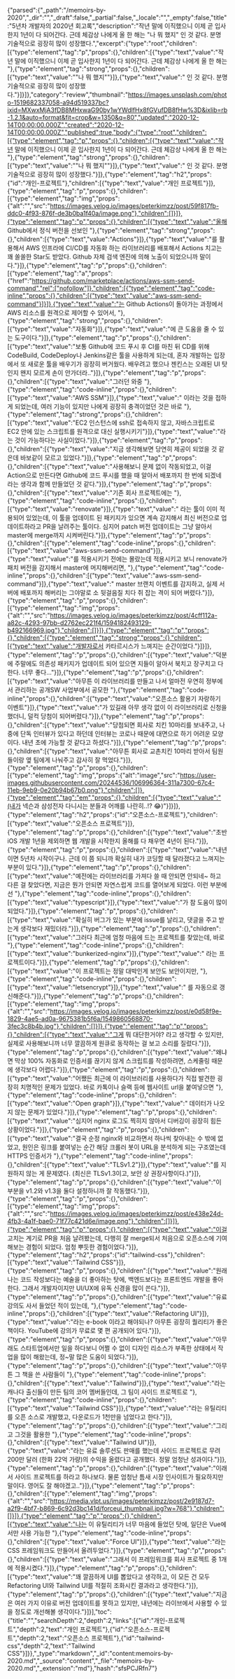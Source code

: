 {"parsed":{"_path":"/memoirs-by-2020","_dir":"","_draft":false,"_partial":false,"_locale":"","_empty":false,"title":"5년차 개발자의 2020년 회고록","description":"작년 말에 이직했으니 이제 곧 입사한지 1년이 다 되어간다. 근데 체감상 나에게 올 한 해는 \"나 뭐 했지\" 인 것 같다. 분명 기술적으로 굉장히 많이 성장했다.","excerpt":{"type":"root","children":[{"type":"element","tag":"p","props":{},"children":[{"type":"text","value":"작년 말에 이직했으니 이제 곧 입사한지 1년이 다 되어간다. 근데 체감상 나에게 올 한 해는 "},{"type":"element","tag":"strong","props":{},"children":[{"type":"text","value":"\"나 뭐 했지\""}]},{"type":"text","value":" 인 것 같다. 분명 기술적으로 굉장히 많이 성장했다."}]}]},"category":"review","thumbnail":"https://images.unsplash.com/photo-1519682337058-a94d519337bc?ixid=MXwxMjA3fDB8MHxwaG90by1wYWdlfHx8fGVufDB8fHw%3D&ixlib=rb-1.2.1&auto=format&fit=crop&w=1350&q=80","updated":"2020-12-14T00:00:00.000Z","created":"2020-12-14T00:00:00.000Z","published":true,"body":{"type":"root","children":[{"type":"element","tag":"p","props":{},"children":[{"type":"text","value":"작년 말에 이직했으니 이제 곧 입사한지 1년이 다 되어간다. 근데 체감상 나에게 올 한 해는 "},{"type":"element","tag":"strong","props":{},"children":[{"type":"text","value":"\"나 뭐 했지\""}]},{"type":"text","value":" 인 것 같다. 분명 기술적으로 굉장히 많이 성장했다."}]},{"type":"element","tag":"h2","props":{"id":"개인-프로젝트"},"children":[{"type":"text","value":"개인 프로젝트"}]},{"type":"element","tag":"p","props":{},"children":[{"type":"element","tag":"img","props":{"alt":"","src":"https://images.velog.io/images/peterkimzz/post/59f817fb-ddc0-4f93-876f-de3b0ba1f40a/image.png"},"children":[]}]},{"type":"element","tag":"p","props":{},"children":[{"type":"text","value":"올해 Github에서 정식 버전을 선보인 "},{"type":"element","tag":"strong","props":{},"children":[{"type":"text","value":"Actions"}]},{"type":"text","value":"를 활용해서 AWS 인프라에 CI/CD를 자동화 하는 라이브러리를 배포해서 Actions 치고는 꽤 쏠쏠한 Star도 받았다. Github 자체 검색 엔진에 의해 노출이 되었으니까 말이다."}]},{"type":"element","tag":"p","props":{},"children":[{"type":"element","tag":"a","props":{"href":"https://github.com/marketplace/actions/aws-ssm-send-command","rel":["nofollow"]},"children":[{"type":"element","tag":"code-inline","props":{},"children":[{"type":"text","value":"aws-ssm-send-command"}]}]},{"type":"text","value":"는 Github Actions이 돌아가는 과정에서 AWS 리소스를 원격으로 제어할 수 있어서, "},{"type":"element","tag":"strong","props":{},"children":[{"type":"text","value":"자동화"}]},{"type":"text","value":"에 큰 도움을 줄 수 있는 도구이다."}]},{"type":"element","tag":"p","props":{},"children":[{"type":"text","value":"보통 Github에 코드 푸시 후 CI를 마친 뒤 CD를 위해 CodeBuild, CodeDeploy나 Jenkins같은 툴을 사용하게 되는데, 혼자 개발하는 입장에서 또 새로운 툴을 배우기가 굉장히 버거웠다. 배우려고 했으나 젠킨스는 오래된 UI 탓인지 왠지 모르게 손이 안가더라.."}]},{"type":"element","tag":"p","props":{},"children":[{"type":"text","value":"그러던 와중 "},{"type":"element","tag":"code-inline","props":{},"children":[{"type":"text","value":"AWS SSM"}]},{"type":"text","value":" 이라는 것을 접하게 되었는데, 여러 기능이 있지만 나에게 굉장히 충격이었던 것은 바로 "},{"type":"element","tag":"strong","props":{},"children":[{"type":"text","value":"EC2 인스턴스에 ssh로 접속하지 않고, 자바스크립트로 EC2 안에 있는 스크립트를 원격으로 대신 실행시키기"}]},{"type":"text","value":"라는 것이 가능하다는 사실이었다."}]},{"type":"element","tag":"p","props":{},"children":[{"type":"text","value":"지금 생각해보면 당연히 제공이 되었을 것 같은데 바보같이 모르고 있었다."}]},{"type":"element","tag":"p","props":{},"children":[{"type":"text","value":"사용해보니 문제 없이 작동되었고, 이걸 Action으로 만든다면 Github에 코드 푸시를 했을 때 알아서 배포까지 한 번에 되겠네 라는 생각과 함께 만들었던 것 같다."}]},{"type":"element","tag":"p","props":{},"children":[{"type":"text","value":"기존 회사 프로젝트에는 "},{"type":"element","tag":"code-inline","props":{},"children":[{"type":"text","value":"renovate"}]},{"type":"text","value":" 라는 툴이 이미 적용되어 있었는데, 이 툴을 업데이트 된 패키지가 있으면 계속 감지해서 최신 버전으로 업데이트하라고 PR을 날려주는 툴이다. 심지어 patch 버전 업데이트는 그냥 알아서 master에 merge까지 시켜버린다."}]},{"type":"element","tag":"p","props":{},"children":[{"type":"element","tag":"code-inline","props":{},"children":[{"type":"text","value":"aws-ssm-send-command"}]},{"type":"text","value":"를 적용시키기 전에는 몰랐는데 적용시키고 보니 renovate가 패치 버전을 감지해서 master에 머지해버리면, "},{"type":"element","tag":"code-inline","props":{},"children":[{"type":"text","value":"aws-ssm-send-command"}]},{"type":"text","value":" master 브랜치 이벤트를 감지하고, 실제 서버에 배포까지 해버리는 그야말로 소 뒷걸음질 치다 쥐 잡는 격이 되어 버렸다."}]},{"type":"element","tag":"p","props":{},"children":[{"type":"element","tag":"img","props":{"alt":"","src":"https://images.velog.io/images/peterkimzz/post/4cff112a-a82c-4293-97bb-d2762ec221f4/1594182493129-b492166969.jpg"},"children":[]}]},{"type":"element","tag":"p","props":{},"children":[{"type":"element","tag":"strong","props":{},"children":[{"type":"text","value":"개발자로서 카타르시스가 느껴지는 순간이었다."}]}]},{"type":"element","tag":"p","props":{},"children":[{"type":"text","value":"덕분에 주말에도 의존성 패키지가 업데이트 되어 있으면 지들이 알아서 북치고 장구치고 다 한다. 너무 좋다..."}]},{"type":"element","tag":"p","props":{},"children":[{"type":"text","value":"아무튼 이 라이브러리를 만들고 나서 얼마전 우연히 정부에서 관리하는 공개SW 사업부에서 공모한 "},{"type":"element","tag":"code-inline","props":{},"children":[{"type":"text","value":"오픈소스 활용기 자랑하기 이벤트"}]},{"type":"text","value":"가 있길래 아무 생각 없이 이 라이브러리로 신청을 했더니, 덜컥 당첨이 되어버렸다."}]},{"type":"element","tag":"p","props":{},"children":[{"type":"text","value":"당첨되면 회사로 치킨 10마리를 보내주고, 나중에 단독 인터뷰가 있다고 하던데 인터뷰는 코로나 때문에 대면으로 하기 어려운 모양이다. 내년 초에 가능할 것 같다고 하셨다."}]},{"type":"element","tag":"p","props":{},"children":[{"type":"text","value":"아무튼 회사로 교촌치킨 10마리 받아서 팀원들이랑 옆 팀에게 나눠주고 감사히 잘 먹었다."}]},{"type":"element","tag":"p","props":{},"children":[{"type":"element","tag":"img","props":{"alt":"image","src":"https://user-images.githubusercontent.com/20244536/106996364-311a7300-67c4-11eb-9eb9-0e20b94b67b0.png"},"children":[]},{"type":"element","tag":"em","props":{},"children":[{"type":"text","value":"(내가 넥슨과 삼성전자 다니시는 분들과 어깨를 나란히..!? 😂)"}]}]},{"type":"element","tag":"h2","props":{"id":"오픈소스-프로젝트"},"children":[{"type":"text","value":"오픈소스 프로젝트"}]},{"type":"element","tag":"p","props":{},"children":[{"type":"text","value":"초반 iOS 개발 1년을 제외하면 웹 개발을 시작한지 올해를 다 채우면 4년이 된다."}]},{"type":"element","tag":"p","props":{},"children":[{"type":"text","value":"내년이면 5년차 시작이구나. 근데 이 쯤 되니까 확실히 내가 코딩할 때 달라졌다고 느껴지는 부분이 있다."}]},{"type":"element","tag":"p","props":{},"children":[{"type":"text","value":"예전에는 라이브러리를 가져다 쓸 때 안되면 안되네~ 하고 다른 걸 찾았다면, 지금은 뭔가 안되면 자연스럽게 코드를 열어보게 되었다. 이런 부분에선 "},{"type":"element","tag":"code-inline","props":{},"children":[{"type":"text","value":"typescript"}]},{"type":"text","value":"가 참 도움이 많이 되었다."}]},{"type":"element","tag":"p","props":{},"children":[{"type":"text","value":"확실히 버그가 있는 부분에 issue를 날리고, 댓글을 주고 받는게 생각보다 재밌더라."}]},{"type":"element","tag":"p","props":{},"children":[{"type":"text","value":"그러다 최근에 엄청 마음에 드는 프로젝트를 찾았는데, 바로 "},{"type":"element","tag":"code-inline","props":{},"children":[{"type":"text","value":"bunkerized-nginx"}]},{"type":"text","value":" 라는 프로젝트이다."}]},{"type":"element","tag":"p","props":{},"children":[{"type":"text","value":"이 프로젝트는 정말 대박인게 보안도 보안이지만, "},{"type":"element","tag":"code-inline","props":{},"children":[{"type":"text","value":"letsencrypt"}]},{"type":"text","value":" 를 자동으로 갱신해준다."}]},{"type":"element","tag":"p","props":{},"children":[{"type":"element","tag":"img","props":{"alt":"","src":"https://images.velog.io/images/peterkimzz/post/e0d58f9e-1829-4ae5-ad0a-9675381b5f6a/1549860568870-3fec3c8b4b.jpg"},"children":[]}]},{"type":"element","tag":"p","props":{},"children":[{"type":"text","value":"그게 뭐 대단한거야? 라고 생각할 수 있지만, 실제로 사용해보니까 너무 깔끔하게 원큐로 동작하는 걸 보고 소리를 질렀다."}]},{"type":"element","tag":"p","props":{},"children":[{"type":"text","value":"왜냐면 막상 100% 자동화로 인증서를 끊기지 않게 스크립트를 작성하려면, 스케줄링 때문에 생각보다 어렵다."}]},{"type":"element","tag":"p","props":{},"children":[{"type":"text","value":"어쨌든 최근에 이 라이브러리를 사용하다가 직접 발견한 굉장히 치명적인 문제가 있었다. 바로 카톡이나 슬랙 등에 웹사이트 url을 붙여넣으면 "},{"type":"element","tag":"code-inline","props":{},"children":[{"type":"text","value":"Open graph"}]},{"type":"text","value":" 데이터가 나오지 않는 문제가 있었다."}]},{"type":"element","tag":"p","props":{},"children":[{"type":"text","value":"심지어 nginx 로그도 찍히지 않아서 디버깅이 굉장히 힘든 상황이었다."}]},{"type":"element","tag":"p","props":{},"children":[{"type":"text","value":"결국 순정 nginx와 비교하면서 하나씩 찾아내는 수 밖에 없었고, 원인은 링크를 붙여넣는 순간 해당 크롤러 봇이 URL을 분석하게 되는 구조였는데 HTTPS 인증서가 "},{"type":"element","tag":"code-inline","props":{},"children":[{"type":"text","value":"TLSv1.2"}]},{"type":"text","value":"를 지원하지 않는 게 문제였다. (최신은 TLSv1.3이고, 보안 상 권장사항이다.)"}]},{"type":"element","tag":"p","props":{},"children":[{"type":"text","value":"이 부분을 v1.2와 v1.3을 둘다 설정하니까 잘 작동했다."}]},{"type":"element","tag":"p","props":{},"children":[{"type":"element","tag":"img","props":{"alt":"","src":"https://images.velog.io/images/peterkimzz/post/e438e24d-4fb3-4a1f-bae0-71f77c421d6e/image.png"},"children":[]}]},{"type":"element","tag":"p","props":{},"children":[{"type":"text","value":"이걸 고치는 계기로 PR을 처음 날려봤는데, 다행히 잘 merge되서 처음으로 오픈소스에 기여해보는 경험이 되었다. 엄청 뿌듯한 경험이었다."}]},{"type":"element","tag":"h2","props":{"id":"tailwind-css"},"children":[{"type":"text","value":"Tailwind CSS"}]},{"type":"element","tag":"p","props":{},"children":[{"type":"text","value":"원래 나는 코드 작성보다는 예술을 더 좋아하는 탓에, 백엔드보다는 프론트엔드 개발을 좋아한다. 그래서 개발자이지만 UI/UX에 유독 신경을 많이 쓴다."}]},{"type":"element","tag":"p","props":{},"children":[{"type":"text","value":"유료 강의도 사서 들었던 적이 있는데, "},{"type":"element","tag":"code-inline","props":{},"children":[{"type":"text","value":"Refactoring UI"}]},{"type":"text","value":"라는 e-book 이라고 해야되나? 아무튼 굉장히 퀄리티가 좋은 책이다. YouTube에 강의가 무료로 몇 편 공개되어 있다."}]},{"type":"element","tag":"p","props":{},"children":[{"type":"text","value":"아무래도 스타트업에서만 일을 하다보니 어쩔 수 없이 디자인 리소스가 부족한 상태에서 작업을 많이 해왔는데, 정~말 많은 도움이 되었다."}]},{"type":"element","tag":"p","props":{},"children":[{"type":"text","value":"아무튼 그 책을 쓴 사람들이 "},{"type":"element","tag":"code-inline","props":{},"children":[{"type":"text","value":"Tailwind"}]},{"type":"text","value":"라는 캐나다 출신들이 만든 팀의 코어 멤버들인데, 그 팀이 사이드 프로젝트로 "},{"type":"element","tag":"code-inline","props":{},"children":[{"type":"text","value":"Tailwind CSS"}]},{"type":"text","value":"라는 유틸리티를 오픈 소스로 개발했고, 다운로드가 1천만을 넘었다고 한다."}]},{"type":"element","tag":"p","props":{},"children":[{"type":"text","value":"그리고 그것을 활용한 "},{"type":"element","tag":"code-inline","props":{},"children":[{"type":"text","value":"Tailwind UI"}]},{"type":"text","value":"라는 유료 솔루션도 판매를 했는데 사이드 프로젝트로 무려 200만 달러 (한화 22억 가량)의 수익을 올렸다고 공개했다. 정말 엄청난 성과이다."}]},{"type":"element","tag":"p","props":{},"children":[{"type":"text","value":"이래서 사이드 프로젝트를 하라고 하나보다. 물론 엄청난 틈새 시장 인사이트가 필요하지만 말이다. 영어도 잘 해야겠고.."}]},{"type":"element","tag":"p","props":{},"children":[{"type":"element","tag":"img","props":{"alt":"","src":"https://media.vlpt.us/images/peterkimzz/post/2e9187d7-a2f9-4bf7-b869-6c92d3bc141d/forceui_thumbnail.jpg?w=768"},"children":[]}]},{"type":"element","tag":"p","props":{},"children":[{"type":"text","value":"나는 이 유틸리티가 너무 마음에 들었던 탓에, 일단은 Vue에서만 사용 가능한 "},{"type":"element","tag":"code-inline","props":{},"children":[{"type":"text","value":"Force UI"}]},{"type":"text","value":"라는 CSS 프레임워크도 만들어서 올려두었다."}]},{"type":"element","tag":"p","props":{},"children":[{"type":"text","value":"그래서 이 프레임워크를 회사 프로젝트 중 1개에 적용시켰다."}]},{"type":"element","tag":"p","props":{},"children":[{"type":"text","value":"꽤 깔끔하게 UI를 뽑았다고 생각하고, 이 모든 건 모두 Refactoring UI와 Tailwind UI를 적절히 조화시킨 결과라고 생각한다."}]},{"type":"element","tag":"p","props":{},"children":[{"type":"text","value":"지금은 여러 가지 이유로 버전 업데이트를 못하고 있지만, 내년에는 라이브에서 사용할 수 있을 정도로 개선해볼 생각이다."}]}],"toc":{"title":"","searchDepth":2,"depth":2,"links":[{"id":"개인-프로젝트","depth":2,"text":"개인 프로젝트"},{"id":"오픈소스-프로젝트","depth":2,"text":"오픈소스 프로젝트"},{"id":"tailwind-css","depth":2,"text":"Tailwind CSS"}]}},"_type":"markdown","_id":"content:memoirs-by-2020.md","_source":"content","_file":"memoirs-by-2020.md","_extension":"md"},"hash":"sfsPCJRfn7"}